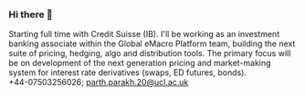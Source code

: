 ### Hi there 👋

Starting full time with Credit Suisse (IB). I'll be working as an investment banking associate within the Global eMacro Platform team, building the next suite of pricing, hedging, algo and distribution tools. The primary focus will be on development of the next generation pricing and market-making system for interest rate derivatives (swaps, ED futures, bonds).          
+44-07503256026; parth.parakh.20@ucl.ac.uk 

<!--
**Parth7/Parth7** is a ✨ _special_ ✨ repository because its `README.md` (this file) appears on your GitHub profile.

Here are some ideas to get you started:

- 🔭 I’m currently working on ...
- 🌱 I’m currently learning ...
- 👯 I’m looking to collaborate on ...
- 🤔 I’m looking for help with ...
- 💬 Ask me about ...
- 📫 How to reach me: ...
- 😄 Pronouns: ...
- ⚡ Fun fact: ...
-->
